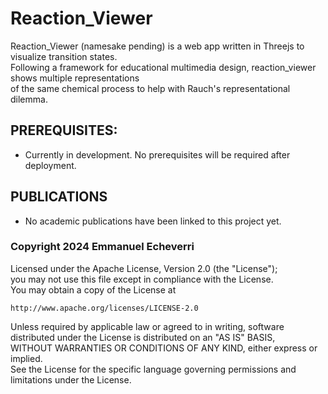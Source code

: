 # Reaction_Viewer

<p>Reaction_Viewer (namesake pending) is a web app written in Threejs to visualize transition states.<br> 
Following a framework for educational multimedia design, reaction_viewer shows multiple representations<br>
of the same chemical process to help with Rauch's representational dilemma.</p>

## PREREQUISITES:
- Currently in development. No prerequisites will be required after deployment.

## PUBLICATIONS
- No academic publications have been linked to this project yet.

### Copyright 2024 Emmanuel Echeverri

<p>Licensed under the Apache License, Version 2.0 (the "License");<br>
you may not use this file except in compliance with the License.<br>
You may obtain a copy of the License at</p>

    http://www.apache.org/licenses/LICENSE-2.0

<p>Unless required by applicable law or agreed to in writing, software<br>
distributed under the License is distributed on an "AS IS" BASIS,<br>
WITHOUT WARRANTIES OR CONDITIONS OF ANY KIND, either express or implied.<br>
See the License for the specific language governing permissions and<br>
limitations under the License.</p>
